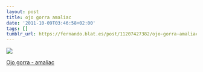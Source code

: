 ```yaml
---
layout: post
title: ojo gorra amaliac
date: '2011-10-09T03:46:58+02:00'
tags: []
tumblr_url: https://fernando.blat.es/post/11207427382/ojo-gorra-amaliac
---
```

 ![](/tumblr_files/tumblr_lsrzmamG981qz4y16o1_500.jpg)  

[Ojo gorra - amaliac](http://flic.kr/p/au5dBy)
